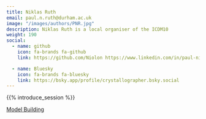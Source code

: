 ```yaml
---
title: Niklas Ruth
email: paul.n.ruth@durham.ac.uk
image: "/images/authors/PNR.jpg"
description: Niklas Ruth is a local organiser of the ICDM10
weight: 190 
social:
  - name: github
    icon: fa-brands fa-github
    link: https://github.com/Niolon https://www.linkedin.com/in/paul-niklas-ruth-a07281281/

  - name: Bluesky
    icon: fa-brands fa-bluesky
    link: https://bsky.app/profile/crystallographer.bsky.social
---
```


{{% introduce_session %}}

[Model Building](/topics/09_model-building)